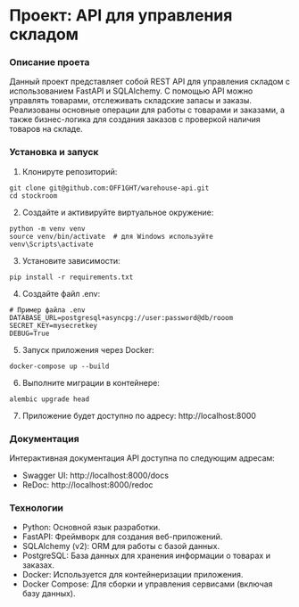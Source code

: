#  Проект: API для управления складом

### Описание проета
Данный проект представляет собой REST API для управления складом с использованием FastAPI и SQLAlchemy. С помощью API можно управлять товарами, отслеживать складские запасы и заказы. Реализованы основные операции для работы с товарами и заказами, а также бизнес-логика для создания заказов с проверкой наличия товаров на складе.

### Установка и запуск
1. Клонируте репозиторий:
```
git clone git@github.com:OFF1GHT/warehouse-api.git
cd stockroom
```

2. Создайте и активируйте виртуальное окружение:
```
python -m venv venv
source venv/bin/activate  # для Windows используйте venv\Scripts\activate
```

3. Установите зависимости:
```
pip install -r requirements.txt
```

4. Создайте файл .env:
```
# Пример файла .env
DATABASE_URL=postgresql+asyncpg://user:password@db/rooom
SECRET_KEY=mysecretkey
DEBUG=True
```

5. Запуск приложения через Docker:
```
docker-compose up --build
```

6. Выполните миграции в контейнере:
```
alembic upgrade head
```

7. Приложение будет доступно по адресу: http://localhost:8000

### Документация 
Интерактивная документация API доступна по следующим адресам:

- Swagger UI: http://localhost:8000/docs
- ReDoc: http://localhost:8000/redoc

### Технологии
- Python: Основной язык разработки.
- FastAPI: Фреймворк для создания веб-приложений.
- SQLAlchemy (v2): ORM для работы с базой данных.
- PostgreSQL: База данных для хранения информации о товарах и заказах.
- Docker: Используется для контейнеризации приложения.
- Docker Compose: Для сборки и управления сервисами (включая базу данных).